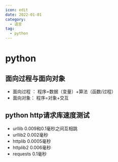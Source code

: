 ```yaml
---
icon: edit
date: 2022-01-01
category:
  - 语言
tag:
  - python
---
```


# python

## 面向过程与面向对象


* 面向过程 ：
程序=数据（变量）+算法（函数/过程）
* 面向对象：
程序=对象+交互


## python http请求库速度测试
* urllib 0.009和0.1毫秒之间互相跳
* urllib2 0.002毫秒
* httplib 0.0005毫秒
* httplib2 0.006毫秒
* requests 0.1毫秒